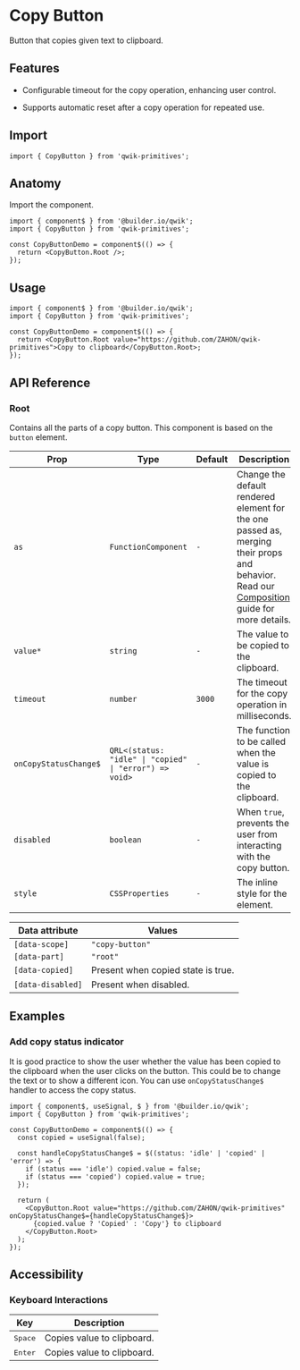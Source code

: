 # Copy Button

Button that copies given text to clipboard.

## Features

- Configurable timeout for the copy operation, enhancing user control.

- Supports automatic reset after a copy operation for repeated use.

## Import

```tsx
import { CopyButton } from 'qwik-primitives';
```

## Anatomy

Import the component.

```tsx
import { component$ } from '@builder.io/qwik';
import { CopyButton } from 'qwik-primitives';

const CopyButtonDemo = component$(() => {
  return <CopyButton.Root />;
});
```

## Usage

```tsx
import { component$ } from '@builder.io/qwik';
import { CopyButton } from 'qwik-primitives';

const CopyButtonDemo = component$(() => {
  return <CopyButton.Root value="https://github.com/ZAHON/qwik-primitives">Copy to clipboard</CopyButton.Root>;
});
```

## API Reference

### Root

Contains all the parts of a copy button. This component is based on the `button` element.

| Prop                  | Type                                                   | Default | Description                                                                                                                                                                                                                             |
| --------------------- | ------------------------------------------------------ | ------- | --------------------------------------------------------------------------------------------------------------------------------------------------------------------------------------------------------------------------------------- |
| `as`                  | `FunctionComponent`                                    | `-`     | Change the default rendered element for the one passed as, merging their props and behavior. Read our [Composition](https://github.com/ZAHON/qwik-primitives/blob/main/packages/primitives/docs/composition.md) guide for more details. |
| `value*`              | `string`                                               | `-`     | The value to be copied to the clipboard.                                                                                                                                                                                                |
| `timeout`             | `number`                                               | `3000`  | The timeout for the copy operation in milliseconds.                                                                                                                                                                                     |
| `onCopyStatusChange$` | `QRL<(status: "idle" \| "copied" \| "error") => void>` | `-`     | The function to be called when the value is copied to the clipboard.                                                                                                                                                                    |
| `disabled`            | `boolean`                                              | `-`     | When `true`, prevents the user from interacting with the copy button.                                                                                                                                                                   |
| `style`               | `CSSProperties`                                        | `-`     | The inline style for the element.                                                                                                                                                                                                       |

| Data attribute    | Values                             |
| ----------------- | ---------------------------------- |
| `[data-scope]`    | `"copy-button"`                    |
| `[data-part]`     | `"root"`                           |
| `[data-copied]`   | Present when copied state is true. |
| `[data-disabled]` | Present when disabled.             |

## Examples

### Add copy status indicator

It is good practice to show the user whether the value has been copied to the clipboard when the user clicks on the button. This could be to change the text or to show a different icon. You can use `onCopyStatusChange$` handler to access the copy status.

```tsx
import { component$, useSignal, $ } from '@builder.io/qwik';
import { CopyButton } from 'qwik-primitives';

const CopyButtonDemo = component$(() => {
  const copied = useSignal(false);

  const handleCopyStatusChange$ = $((status: 'idle' | 'copied' | 'error') => {
    if (status === 'idle') copied.value = false;
    if (status === 'copied') copied.value = true;
  });

  return (
    <CopyButton.Root value="https://github.com/ZAHON/qwik-primitives" onCopyStatusChange$={handleCopyStatusChange$}>
      {copied.value ? 'Copied' : 'Copy'} to clipboard
    </CopyButton.Root>
  );
});
```

## Accessibility

### Keyboard Interactions

| Key              | Description                |
| ---------------- | -------------------------- |
| <kbd>Space</kbd> | Copies value to clipboard. |
| <kbd>Enter</kbd> | Copies value to clipboard. |
